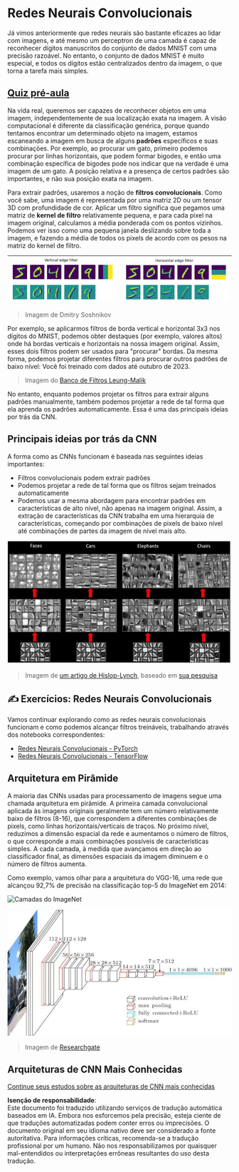 # Redes Neurais Convolucionais

Já vimos anteriormente que redes neurais são bastante eficazes ao lidar com imagens, e até mesmo um perceptron de uma camada é capaz de reconhecer dígitos manuscritos do conjunto de dados MNIST com uma precisão razoável. No entanto, o conjunto de dados MNIST é muito especial, e todos os dígitos estão centralizados dentro da imagem, o que torna a tarefa mais simples.

## [Quiz pré-aula](https://red-field-0a6ddfd03.1.azurestaticapps.net/quiz/107)

Na vida real, queremos ser capazes de reconhecer objetos em uma imagem, independentemente de sua localização exata na imagem. A visão computacional é diferente da classificação genérica, porque quando tentamos encontrar um determinado objeto na imagem, estamos escaneando a imagem em busca de alguns **padrões** específicos e suas combinações. Por exemplo, ao procurar um gato, primeiro podemos procurar por linhas horizontais, que podem formar bigodes, e então uma combinação específica de bigodes pode nos indicar que na verdade é uma imagem de um gato. A posição relativa e a presença de certos padrões são importantes, e não sua posição exata na imagem.

Para extrair padrões, usaremos a noção de **filtros convolucionais**. Como você sabe, uma imagem é representada por uma matriz 2D ou um tensor 3D com profundidade de cor. Aplicar um filtro significa que pegamos uma matriz de **kernel de filtro** relativamente pequena, e para cada pixel na imagem original, calculamos a média ponderada com os pontos vizinhos. Podemos ver isso como uma pequena janela deslizando sobre toda a imagem, e fazendo a média de todos os pixels de acordo com os pesos na matriz do kernel de filtro.

![Filtro de Borda Vertical](../../../../../translated_images/filter-vert.b7148390ca0bc356ddc7e55555d2481819c1e86ddde9dce4db5e71a69d6f887f.pt.png) | ![Filtro de Borda Horizontal](../../../../../translated_images/filter-horiz.59b80ed4feb946efbe201a7fe3ca95abb3364e266e6fd90820cb893b4d3a6dda.pt.png)
----|----

> Imagem de Dmitry Soshnikov

Por exemplo, se aplicarmos filtros de borda vertical e horizontal 3x3 nos dígitos do MNIST, podemos obter destaques (por exemplo, valores altos) onde há bordas verticais e horizontais na nossa imagem original. Assim, esses dois filtros podem ser usados para "procurar" bordas. Da mesma forma, podemos projetar diferentes filtros para procurar outros padrões de baixo nível:
Você foi treinado com dados até outubro de 2023.

> Imagem do [Banco de Filtros Leung-Malik](https://www.robots.ox.ac.uk/~vgg/research/texclass/filters.html)

No entanto, enquanto podemos projetar os filtros para extrair alguns padrões manualmente, também podemos projetar a rede de tal forma que ela aprenda os padrões automaticamente. Essa é uma das principais ideias por trás da CNN.

## Principais ideias por trás da CNN

A forma como as CNNs funcionam é baseada nas seguintes ideias importantes:

* Filtros convolucionais podem extrair padrões
* Podemos projetar a rede de tal forma que os filtros sejam treinados automaticamente
* Podemos usar a mesma abordagem para encontrar padrões em características de alto nível, não apenas na imagem original. Assim, a extração de características da CNN trabalha em uma hierarquia de características, começando por combinações de pixels de baixo nível até combinações de partes da imagem de nível mais alto.

![Extração de Características Hierárquica](../../../../../translated_images/FeatureExtractionCNN.d9b456cbdae7cb643fde3032b81b2940e3cf8be842e29afac3f482725ba7f95c.pt.png)

> Imagem de [um artigo de Hislop-Lynch](https://www.semanticscholar.org/paper/Computer-vision-based-pedestrian-trajectory-Hislop-Lynch/26e6f74853fc9bbb7487b06dc2cf095d36c9021d), baseado em [sua pesquisa](https://dl.acm.org/doi/abs/10.1145/1553374.1553453)

## ✍️ Exercícios: Redes Neurais Convolucionais

Vamos continuar explorando como as redes neurais convolucionais funcionam e como podemos alcançar filtros treináveis, trabalhando através dos notebooks correspondentes:

* [Redes Neurais Convolucionais - PyTorch](../../../../../lessons/4-ComputerVision/07-ConvNets/ConvNetsPyTorch.ipynb)
* [Redes Neurais Convolucionais - TensorFlow](../../../../../lessons/4-ComputerVision/07-ConvNets/ConvNetsTF.ipynb)

## Arquitetura em Pirâmide

A maioria das CNNs usadas para processamento de imagens segue uma chamada arquitetura em pirâmide. A primeira camada convolucional aplicada às imagens originais geralmente tem um número relativamente baixo de filtros (8-16), que correspondem a diferentes combinações de pixels, como linhas horizontais/verticais de traços. No próximo nível, reduzimos a dimensão espacial da rede e aumentamos o número de filtros, o que corresponde a mais combinações possíveis de características simples. A cada camada, à medida que avançamos em direção ao classificador final, as dimensões espaciais da imagem diminuem e o número de filtros aumenta.

Como exemplo, vamos olhar para a arquitetura do VGG-16, uma rede que alcançou 92,7% de precisão na classificação top-5 do ImageNet em 2014:

![Camadas do ImageNet](../../../../../translated_images/vgg-16-arch1.d901a5583b3a51baeaab3e768567d921e5d54befa46e1e642616c5458c934028.pt.jpg)

![Pirâmide do ImageNet](../../../../../translated_images/vgg-16-arch.64ff2137f50dd49fdaa786e3f3a975b3f22615efd13efb19c5d22f12e01451a1.pt.jpg)

> Imagem de [Researchgate](https://www.researchgate.net/figure/Vgg16-model-structure-To-get-the-VGG-NIN-model-we-replace-the-2-nd-4-th-6-th-7-th_fig2_335194493)

## Arquiteturas de CNN Mais Conhecidas

[Continue seus estudos sobre as arquiteturas de CNN mais conhecidas](CNN_Architectures.md)

**Isenção de responsabilidade**:  
Este documento foi traduzido utilizando serviços de tradução automática baseados em IA. Embora nos esforcemos pela precisão, esteja ciente de que traduções automatizadas podem conter erros ou imprecisões. O documento original em seu idioma nativo deve ser considerado a fonte autoritativa. Para informações críticas, recomenda-se a tradução profissional por um humano. Não nos responsabilizamos por quaisquer mal-entendidos ou interpretações errôneas resultantes do uso desta tradução.